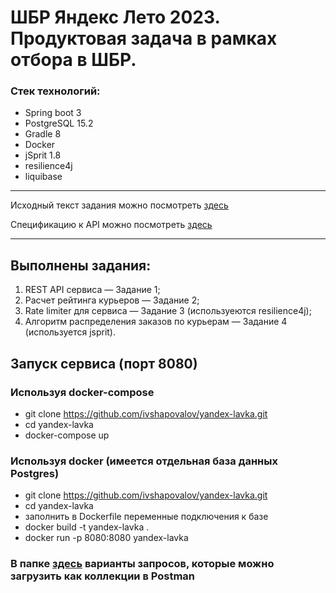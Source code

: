 # ШБР Яндекс Лето 2023. Продуктовая задача в рамках отбора в ШБР.

### Стек технологий:
* Spring boot 3
* PostgreSQL 15.2
* Gradle 8
* Docker
* jSprit 1.8
* resilience4j
* liquibase
--------------------------------------
Исходный текст задания можно посмотреть [здесь](https://github.com/ivshapovalov/yandex-lavka/tree/main/docs/task/README.md)

Спецификацию к API можно посмотреть [здесь](https://github.com/ivshapovalov/yandex-lavka/tree/main/docs/task/openapi.json)

--------------------------------------
## Выполнены задания:

1) REST API сервиса — Задание 1;
2) Расчет рейтинга курьеров — Задание 2;
3) Rate limiter для сервиса — Задание 3 (используеются resilience4j);
4) Алгоритм распределения заказов по курьерам — Задание 4 (используется jsprit).

## Запуск сервиса (порт 8080)

### Используя docker-compose 
* git clone https://github.com/ivshapovalov/yandex-lavka.git
* cd yandex-lavka
* docker-compose up 

### Используя docker (имеется отдельная база данных Postgres)

* git clone https://github.com/ivshapovalov/yandex-lavka.git
* cd yandex-lavka
* заполнить в Dockerfile переменные подключения к базе
* docker build -t yandex-lavka .
* docker run -p 8080:8080 yandex-lavka

### В папке  [здесь](https://github.com/ivshapovalov/yandex-lavka/tree/main/docs/postman/) варианты запросов, которые можно загрузить как коллекции в Postman